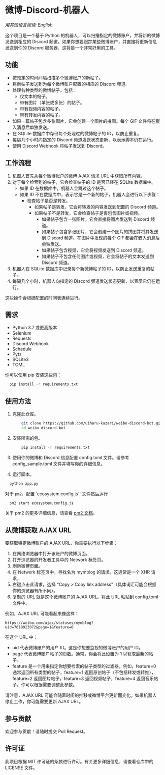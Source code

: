 # 微博-Discord-机器人

*用其他语言阅读: [English](README.md)*

这个项目是一个基于 Python 的机器人，可以扫描指定的微博账户，并将新的微博发送到相应的 Discord 频道。如果你想要跟踪某些微博账户，并直接将更新信息发送到你的 Discord 服务器，这将是一个非常好用的工具。

## 功能

* 按预定的时间间隔扫描多个微博账户的新帖子。
* 将新帖子发送到为每个微博账户配置的相应的 Discord 频道。
* 处理各种类型的微博帖子，包括：
  * 仅文本的帖子。
  * 带有图片（单张或多张）的帖子。
  * 带有视频内容的帖子。
  * 带有转发内容的帖子。
* 如果一篇帖子包含多张图片，它会创建一个图片的拼图。每个 GIF 文件将在嵌入消息后单独发送。
* 在 SQLite 数据库中存储每个处理过的微博帖子的 ID，以防止重复。
* 每隔几个小时向指定的 Discord 频道发送状态更新，以表示脚本仍在运行。
* 使用 Discord Webhook 将帖子发送到 Discord。

## 工作流程

1. 机器人首先从每个微博账户的微博 AJAX 请求 URL 中获取所有内容。
2. 对于每个检索到的帖子，它会检查帖子的 ID 是否已经在 SQLite 数据库中。
   * 如果 ID 在数据库中，机器人会跳过这个帖子。
   * 如果 ID 不在数据库中，表示它是一个新的帖子，机器人会进行以下步骤：
     * 检查帖子是否是转发。
       * 如果帖子是转发，它会将转发的内容发送到配置的 Discord 频道。
       * 如果帖子不是转发，它会检查帖子是否包含图片或视频。
         * 如果帖子包含一张图片，它会直接将图片发送到 Discord 频道。
         * 如果帖子包含多张图片，它会创建一个图片的拼图并将其发送到 Discord 频道。在图片中发现的每个 GIF 都会在嵌入消息后单独发送。
         * 如果帖子包含视频，它会将视频发送到 Discord 频道。
         * 如果帖子不包含任何图片或视频，它会将帖子的文本发送到 Discord 频道。
3. 机器人在 SQLite 数据库中记录每个新微博帖子的 ID，以防止发送重复的帖子。
4. 每隔几个小时，机器人向指定的 Discord 频道发送状态更新，以表示它仍在运行。

这些操作会根据配置的时间表连续进行。

## 需求

* Python 3.7 或更高版本
* Selenium
* Requests
* Discord Webhook
* Schedule
* Pytz
* SQLite3
* TOML

你可以使用 pip 安装这些包：
```bash
  pip install -r requirements.txt
```

## 使用方法
1. 克隆此仓库。
    ```bash
        git clone https://github.com/uiharu-kazari/weibo-discord-bot.git
        cd weibo-discord-bot
    ```
2. 安装所需的包。
    ```bash
        pip install -r requirements.txt
    ```

3. 使用你的微博和 Discord 信息配置 config.toml 文件。请参考 config_sample.toml 文件并填写你的详细信息。

4. 运行脚本。
```bash
  python app.py
```

对于 `pm2`，配置 `ecosystem.config.js`` 文件然后运行

```bash
  pm2 start ecosystem.config.js
```
关于 pm2 的更多详细信息，请查看 [pm2 文档](https://pm2.keymetrics.io/docs/usage/quick-start/)。

## 从微博获取 AJAX URL

要获取特定微博账户的 AJAX URL，你需要执行以下步骤：

1. 在网络浏览器中打开该账户的微博页面。
2. 打开浏览器的开发者工具中的 Network 标签页。
3. 刷新微博页面。
4. 在 Network 标签页中，寻找名为 mymblog 的请求。这通常是一个 XHR 请求。
5. 右键点击此请求，选择 "Copy > Copy link address"（具体词汇可能会根据你的浏览器有所不同）。
6. 复制的 URL 就是这个微博账户的 AJAX URL。将此 URL 粘贴到 config.toml 文件中。

例如，AJAX URL 可能看起来像这样：

```url
https://weibo.com/ajax/statuses/mymblog?uid=7618923072&page=1&feature=0
```

在这个 URL 中：

* uid 代表微博账户的用户 ID。这是你想要监视的微博账户的用户 ID。
* page 代表微博账户帖子的页数。通常，你会将此设置为 1 以获取最新的帖子。
* feature 是一个用来指定你想要检索的帖子类型的过滤器。例如，feature=0 通常返回所有类型的帖子，feature=1 返回原创帖子（不包括转发或转推），feature=2 返回图片帖子，feature=3 返回视频帖子，feature=4 返回音乐帖子。你可以根据需要调整此参数。

请注意，AJAX URL 可能会随着时间的推移或微博平台更新而变化。如果机器人停止工作，你可能需要更新 AJAX URL。

## 参与贡献
欢迎参与贡献！请随时提交 Pull Request。

## 许可证
此项目根据 MIT 许可证的条款进行许可。有关更多详细信息，请查看仓库中的 LICENSE 文件。